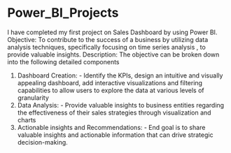 # Power_BI_Projects
I have completed my first project on Sales Dashboard by using Power BI.
Objective:
To contribute to the success of a business by utilizing data analysis techniques, specifically focusing on time series analysis , to provide valuable insights.
Description:
The objective can be broken down into the following detailed components
1. Dashboard Creation: - Identify the KPIs, design an intuitive and visually appealing dashboard, add interactive visualizations and filtering capabilities to allow users to explore the data at various levels of granularity
2. Data Analysis: - Provide valuable insights to business entities regarding the effectiveness of their sales strategies through visualization and charts 
3. Actionable insights and Recommendations: - End goal is to share valuable insights and actionable information that can drive strategic decision-making.
